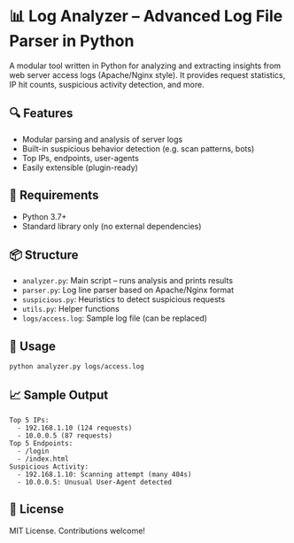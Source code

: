 # 📊 Log Analyzer – Advanced Log File Parser in Python

A modular tool written in Python for analyzing and extracting insights from web server access logs (Apache/Nginx style). It provides request statistics, IP hit counts, suspicious activity detection, and more.

## 🔍 Features

- Modular parsing and analysis of server logs
- Built-in suspicious behavior detection (e.g. scan patterns, bots)
- Top IPs, endpoints, user-agents
- Easily extensible (plugin-ready)

## 🧰 Requirements

- Python 3.7+
- Standard library only (no external dependencies)

## 📦 Structure

- `analyzer.py`: Main script – runs analysis and prints results
- `parser.py`: Log line parser based on Apache/Nginx format
- `suspicious.py`: Heuristics to detect suspicious requests
- `utils.py`: Helper functions
- `logs/access.log`: Sample log file (can be replaced)

## 🚀 Usage

```bash
python analyzer.py logs/access.log
```

## 📈 Sample Output

```
Top 5 IPs:
  - 192.168.1.10 (124 requests)
  - 10.0.0.5 (87 requests)
Top 5 Endpoints:
  - /login
  - /index.html
Suspicious Activity:
  - 192.168.1.10: Scanning attempt (many 404s)
  - 10.0.0.5: Unusual User-Agent detected
```

## 📄 License

MIT License. Contributions welcome!
